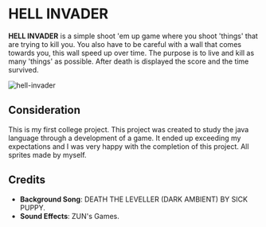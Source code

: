 # HELL INVADER

**HELL INVADER** is a simple shoot 'em up game where you shoot 'things' that are trying to kill you.
You also have to be careful with a wall that comes towards you, this wall speed up over time.
The purpose is to live and kill as many 'things' as possible. After death is displayed the score and the time survived.

![hell-invader](https://github.com/user-attachments/assets/73648e97-2167-4c94-9e06-e7fb87dd9176)

## Consideration

This is my first college project. This project was created to study the java language through a development of a game.
It ended up exceeding my expectations and I was very happy with the completion of this project. All sprites made by myself.

## Credits

* **Background Song**: DEATH THE LEVELLER (DARK AMBIENT) BY SICK PUPPY.
* **Sound Effects**: ZUN's Games.
